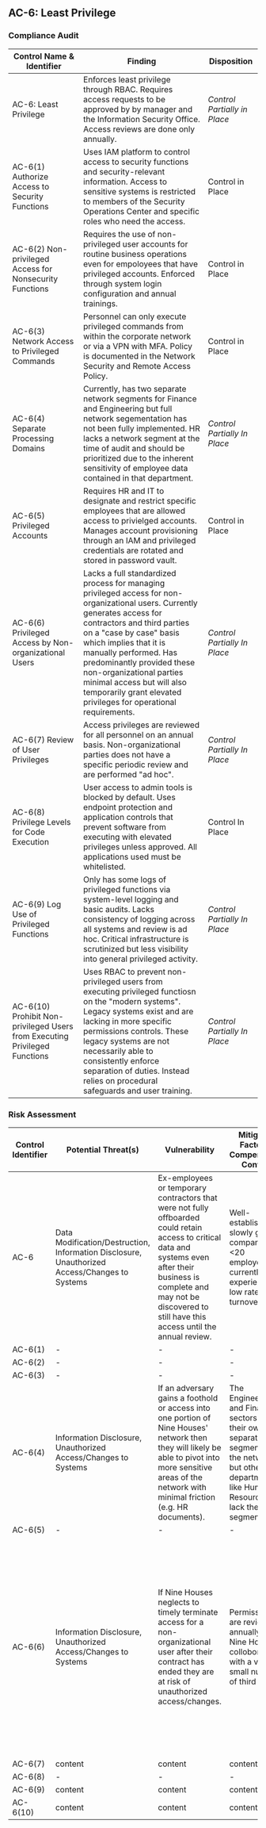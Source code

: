 ## AC-6: Least Privilege

### Compliance Audit

| Control Name & Identifier                                                | Finding           | Disposition            |
|--------                                                                  |----------                | ---------         |
|AC-6: Least Privilege | Enforces least privilege through RBAC. Requires access requests to be approved by by manager and the Information Security Office. Access reviews are done only annually. | *Control Partially in Place* |
|AC-6(1) Authorize Access to Security Functions                            | Uses IAM platform to control access to security functions and security-relevant information. Access to sensitive systems is restricted to members of the Security Operations Center and specific roles who need the access.| Control in Place |
|AC-6(2) Non-privileged Access for Nonsecurity Functions                   | Requires the use of non-privileged user accounts for routine business operations even for empoloyees that have privileged accounts. Enforced through system login configuration and annual trainings. | Control in Place | 
|AC-6(3) Network Access to Privileged Commands                             | Personnel can only execute privileged commands from within the corporate network or via a VPN with MFA. Policy is documented in the Network Security and Remote Access Policy.| Control in Place | 
|AC-6(4) Separate Processing Domains                                       | Currently, has two separate network segments for Finance and Engineering but full network segementation has not been fully implemented. HR lacks a network segment at the time of audit and should be prioritized due to the inherent sensitivity of employee data contained in that department.| *Control Partially In Place* | 
|AC-6(5) Privileged Accounts                                               | Requires HR and IT to designate and restrict specific employees that are allowed access to privielged accounts. Manages account provisioning through an IAM and privileged credentials are rotated and stored in password vault.| Control in Place |
|AC-6(6) Privileged Access by Non-organizational Users                     | Lacks a full standardized process for managing privileged access for non-organizational users. Currently generates access for contractors and third parties on a "case by case" basis which implies that it is manually performed. Has predominantly provided these non-organizational parties minimal access but will also temporarily grant elevated privileges for operational requirements. | *Control Partially In Place* | 
|AC-6(7) Review of User Privileges                                         | Access privileges are reviewed for all personnel on an annual basis. Non-organizational parties does not have a specific periodic review and are performed "ad hoc". | *Control Partially In Place* | 
|AC-6(8) Privilege Levels for Code Execution                               | User access to admin tools is blocked by default. Uses endpoint protection and application controls that prevent software from executing with elevated privileges unless approved. All applications used must be whitelisted. | Control In Place | 
|AC-6(9) Log Use of Privileged Functions                                   | Only has some logs of privileged functions via system-level logging and basic audits. Lacks consistency of logging across all systems and review is ad hoc. Critical infrastructure is scrutinized but less visibility into general privileged activity. | *Control Partially In Place* | 
|AC-6(10) Prohibit Non-privileged Users from Executing Privileged Functions| Uses RBAC to prevent non-privileged users from executing privileged functiosn on the "modern systems". Legacy systems exist and are lacking in more specific permissions controls. These legacy systems are not necessarily able to consistently enforce separation of duties. Instead relies on procedural safeguards and user training. | *Control Partially In Place* | 


### Risk Assessment

| Control Identifier| Potential Threat(s) | Vulnerability | Mitigating Factors & Compensatory Controls | Likelihood | Impact | Overall | Suggested Risk Mitigation |
|-------- |----------| ---------| --------| ---------|-----| ----- | ----- |
|AC-6     | Data Modification/Destruction, Information Disclosure, Unauthorized Access/Changes to Systems   | Ex-employees or temporary contractors that were not fully offboarded could retain access to critical data and systems even after their business is complete and may not be discovered to still have this access until the annual review. | Well-established but slowly growing company. Has <20 employees currently and experiences low rates of turnover.| 5 | 10 | 50 | Risk can be reduced if access reviews are conducted more frequently (e.g. quarterly) to take into account any potential changes in personnel or third parties contractors. |
|AC-6(1) | - | - | -| - | - | - | -|
|AC-6(2) | - | - | -| - | - | - | - |
|AC-6(3) | - | - | -| - | - | - | - |
|AC-6(4) | Information Disclosure, Unauthorized Access/Changes to Systems | If an adversary gains a foothold or access into one portion of Nine Houses' network then they will likely be able to pivot into more sensitive areas of the network with minimal friction (e.g. HR documents). | The Engineering and Finance sectors have their own separate segments of the network, but other departments like Human Resources still lack their own segment.| 2 | 8 | 16 | Implement full network segmentation for each department. Priority should be given to departments that handle sensitive data (i.e. Human Resources). |
|AC-6(5) | - | - | -| - | - | - | -|
|AC-6(6) | Information Disclosure, Unauthorized Access/Changes to Systems | If Nine Houses neglects to timely terminate access for a non-organizational user after their contract has ended they are at risk of unauthorized access/changes. | Permissions are reviewed annually and Nine Houses colloborates with a very small number of third parties. | 2 | 8 | 16 | Offboarding third parties using an automated or standardized system coupled with more frequent access reviews can substantially decreased the chance of a non-organizational user retaining access beyond the scope of their work with Nine Houses. |
|AC-6(7) | content | content | content| content | content | content | content |
|AC-6(8) | - | - | -| - | - | - | - |
|AC-6(9) | content | content | content| content | content | content | content |
|AC-6(10) | content | content | content| content | content | content | content |
